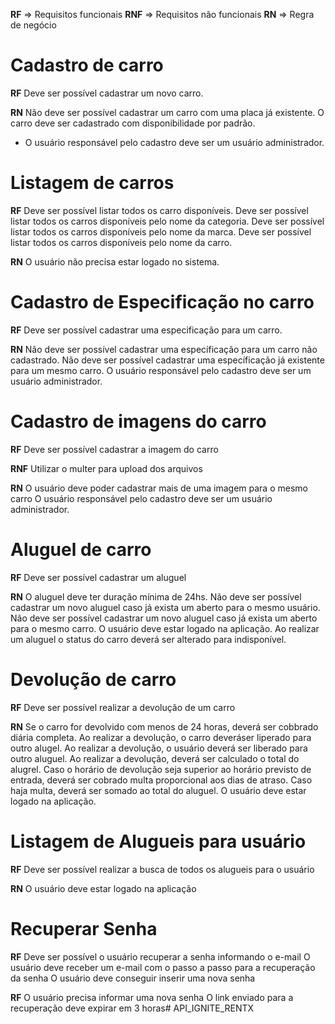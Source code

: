 **RF** => Requisitos funcionais
**RNF** => Requisitos não funcionais
**RN** => Regra de negócio

# Cadastro de carro
**RF**
Deve ser possível cadastrar um novo carro.

**RN**
Não deve ser possível cadastrar um carro com uma placa já existente.
O carro deve ser cadastrado com disponibilidade por padrão.
* O usuário responsável pelo cadastro deve ser um usuário administrador.

# Listagem de carros
**RF**
Deve ser possível listar todos os carro disponíveis.
Deve ser possível listar todos os carros disponíveis pelo nome da categoria.
Deve ser possível listar todos os carros disponíveis pelo nome da marca.
Deve ser possível listar todos os carros disponíveis pelo nome da carro.

**RN**
O usuário não precisa estar logado no sistema.

# Cadastro de Especificação no carro
**RF**
Deve ser possível cadastrar uma especificação para um carro.

**RN**
Não deve ser possível cadastrar uma específicação para um carro não cadastrado.
Não deve ser possível cadastrar uma específicação já existente para um mesmo carro.
O usuário responsável pelo cadastro deve ser um usuário administrador.

# Cadastro de imagens do carro
**RF**
Deve ser possível cadastrar a imagem do carro

**RNF**
Utilizar o multer para upload dos arquivos

**RN**
O usuário deve poder cadastrar mais de uma imagem para o mesmo carro
O usuário responsável pelo cadastro deve ser um usuário administrador.

# Aluguel de carro
**RF**
Deve ser possível cadastrar um aluguel

**RN**
O aluguel deve ter duração mínima de 24hs.
Não deve ser possível cadastrar um novo aluguel caso já exista um aberto para o mesmo usuário.
Não deve ser possível cadastrar um novo aluguel caso já exista um aberto para o mesmo carro.
O usuário deve estar logado na aplicação.
Ao realizar um aluguel o status do carro deverá ser alterado para indisponível.

# Devolução de carro

**RF**
Deve ser possível realizar a devolução de um carro

**RN**
Se o carro for devolvido com menos de 24 horas, deverá ser cobbrado diária completa.
Ao realizar a devolução, o carro deveráser liperado para outro alugel.
Ao realizar a devolução, o usuário deverá ser liberado para outro aluguel.
Ao realizar a devolução, deverá ser calculado o total do alugrel.
Caso o horário de devolução seja superior ao horário previsto de entrada, deverá ser cobrado multa proporcional aos dias de atraso.
Caso haja multa, deverá ser somado ao total do aluguel.
O usuário deve estar logado na aplicação.

# Listagem de Alugueis para usuário

**RF**
Deve ser possível realizar a busca de todos os alugueis para o usuário

**RN**
O usuário deve estar logado na aplicação

# Recuperar Senha

**RF**
Deve ser possível o usuário recuperar a senha informando o e-mail
O usuário deve receber um e-mail com o passo a passo para a recuperação da senha
O usuário deve conseguir inserir uma nova senha

**RF**
O usuário precisa informar uma nova senha
O link enviado para a recuperação deve expirar em 3 horas# API_IGNITE_RENTX
